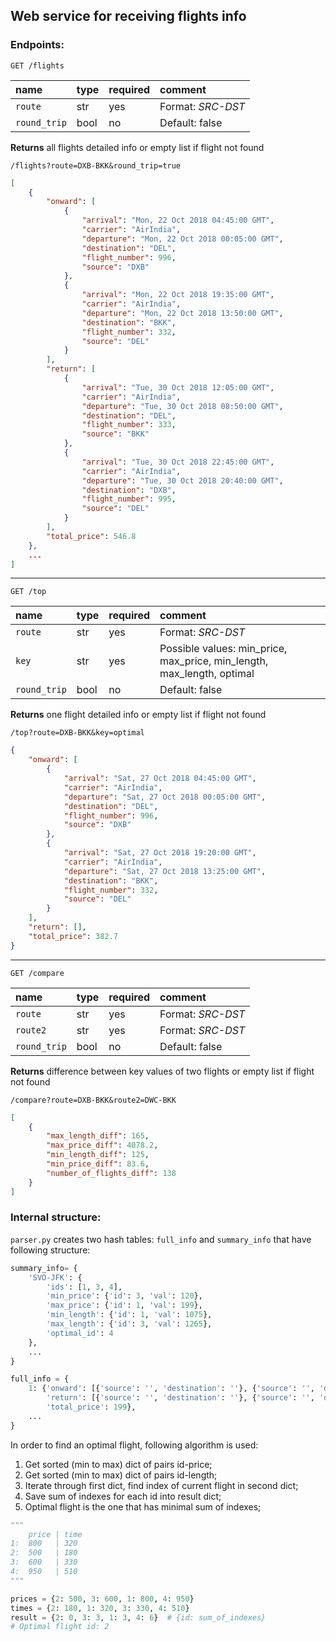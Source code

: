 ## Web service for receiving flights info

### Endpoints:

`GET /flights`

| name          | type      | required | comment
| :------------ | :-------- | :------- | :--------
| `route`       | str       | yes      | Format: _SRC-DST_
| `round_trip`  | bool      | no       | Default: false

**Returns** all flights detailed info or empty list if flight not found

`/flights?route=DXB-BKK&round_trip=true`

```json
[
    {
        "onward": [
            {
                "arrival": "Mon, 22 Oct 2018 04:45:00 GMT",
                "carrier": "AirIndia",
                "departure": "Mon, 22 Oct 2018 00:05:00 GMT",
                "destination": "DEL",
                "flight_number": 996,
                "source": "DXB"
            },
            {
                "arrival": "Mon, 22 Oct 2018 19:35:00 GMT",
                "carrier": "AirIndia",
                "departure": "Mon, 22 Oct 2018 13:50:00 GMT",
                "destination": "BKK",
                "flight_number": 332,
                "source": "DEL"
            }
        ],
        "return": [
            {
                "arrival": "Tue, 30 Oct 2018 12:05:00 GMT",
                "carrier": "AirIndia",
                "departure": "Tue, 30 Oct 2018 08:50:00 GMT",
                "destination": "DEL",
                "flight_number": 333,
                "source": "BKK"
            },
            {
                "arrival": "Tue, 30 Oct 2018 22:45:00 GMT",
                "carrier": "AirIndia",
                "departure": "Tue, 30 Oct 2018 20:40:00 GMT",
                "destination": "DXB",
                "flight_number": 995,
                "source": "DEL"
            }
        ],
        "total_price": 546.8
    },
    ...
]
```

---

`GET /top`

| name          | type      | required | comment
| :------------ | :-------- | :------- | :--------
| `route`       | str       | yes      | Format: _SRC-DST_
| `key`         | str       | yes      | Possible values: min_price, max_price, min_length, max_length, optimal
| `round_trip`  | bool      | no       | Default: false

**Returns** one flight detailed info or empty list if flight not found

`/top?route=DXB-BKK&key=optimal`

```json
{
    "onward": [
        {
            "arrival": "Sat, 27 Oct 2018 04:45:00 GMT",
            "carrier": "AirIndia",
            "departure": "Sat, 27 Oct 2018 00:05:00 GMT",
            "destination": "DEL",
            "flight_number": 996,
            "source": "DXB"
        },
        {
            "arrival": "Sat, 27 Oct 2018 19:20:00 GMT",
            "carrier": "AirIndia",
            "departure": "Sat, 27 Oct 2018 13:25:00 GMT",
            "destination": "BKK",
            "flight_number": 332,
            "source": "DEL"
        }
    ],
    "return": [],
    "total_price": 382.7
}
```

---

`GET /compare`

| name          | type      | required | comment
| :------------ | :-------- | :------- | :--------
| `route`       | str       | yes      | Format: _SRC-DST_
| `route2`      | str       | yes      | Format: _SRC-DST_
| `round_trip`  | bool      | no       | Default: false

**Returns** difference between key values of two flights or empty list if flight not found

`/compare?route=DXB-BKK&route2=DWC-BKK`

```json
[
    {
        "max_length_diff": 165,
        "max_price_diff": 4078.2,
        "min_length_diff": 125,
        "min_price_diff": 83.6,
        "number_of_flights_diff": 138
    }
]
```

### Internal structure:

`parser.py` creates two hash tables: `full_info` and `summary_info` that have following structure:

```python
summary_info= {
    'SVO-JFK': {
        'ids': [1, 3, 4],
        'min_price': {'id': 3, 'val': 120},
        'max_price': {'id': 1, 'val': 199},
        'min_length': {'id': 1, 'val': 1075},
        'max_length': {'id': 3, 'val': 1265},
        'optimal_id': 4
    },
    ...
}

full_info = {
    1: {'onward': [{'source': '', 'destination': ''}, {'source': '', 'destination': ''}, ...],
        'return': [{'source': '', 'destination': ''}, {'source': '', 'destination': ''}, ...],
        'total_price': 199},
    ...
}
```

In order to find an optimal flight, following algorithm is used:

1. Get sorted (min to max) dict of pairs id-price;
2. Get sorted (min to max) dict of pairs id-length;
3. Iterate through first dict, find index of current flight in second dict;
4. Save sum of indexes for each id into result dict;
5. Optimal flight is the one that has minimal sum of indexes;

```python
"""
    price | time
1:  800   | 320 
2:  500   | 180
3:  600   | 330
4:  950   | 510
"""

prices = {2: 500, 3: 600, 1: 800, 4: 950}
times = {2: 180, 1: 320, 3: 330, 4: 510}
result = {2: 0, 3: 3, 1: 3, 4: 6}  # {id: sum_of_indexes}
# Optimal flight id: 2

```
